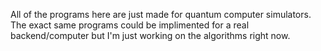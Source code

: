 All of the programs here are just made for quantum computer simulators. The exact same programs could be implimented for a real backend/computer but I'm just working on the algorithms right now. 
